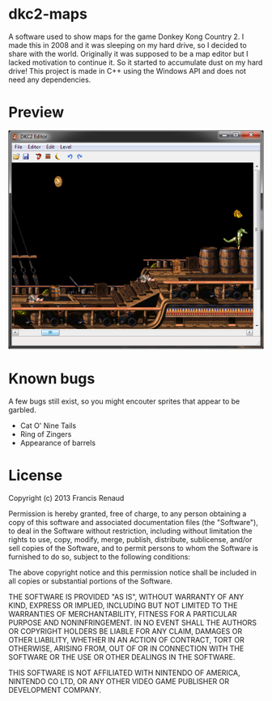 dkc2-maps
===========

A software used to show maps for the game Donkey Kong Country 2. I made this in 2008 and it was sleeping on my hard drive, so I decided to share with the world. Originally it was supposed to be a map editor but I lacked motivation to continue it. So it started to accumulate dust on my hard drive! This project is made in C++ using the Windows API and does not need any dependencies.

Preview
========
![alt Screenshot](preview.png)


Known bugs
========

A few bugs still exist, so you might encouter sprites that appear to be garbled.

* Cat O' Nine Tails
* Ring of Zingers
* Appearance of barrels

License
========
Copyright (c) 2013 Francis Renaud

Permission is hereby granted, free of charge, to any person obtaining a copy of
this software and associated documentation files (the "Software"), to deal in
the Software without restriction, including without limitation the rights to
use, copy, modify, merge, publish, distribute, sublicense, and/or sell copies of
the Software, and to permit persons to whom the Software is furnished to do so,
subject to the following conditions:

The above copyright notice and this permission notice shall be included in all
copies or substantial portions of the Software.

THE SOFTWARE IS PROVIDED "AS IS", WITHOUT WARRANTY OF ANY KIND, EXPRESS OR
IMPLIED, INCLUDING BUT NOT LIMITED TO THE WARRANTIES OF MERCHANTABILITY, FITNESS
FOR A PARTICULAR PURPOSE AND NONINFRINGEMENT. IN NO EVENT SHALL THE AUTHORS OR
COPYRIGHT HOLDERS BE LIABLE FOR ANY CLAIM, DAMAGES OR OTHER LIABILITY, WHETHER
IN AN ACTION OF CONTRACT, TORT OR OTHERWISE, ARISING FROM, OUT OF OR IN
CONNECTION WITH THE SOFTWARE OR THE USE OR OTHER DEALINGS IN THE SOFTWARE.

THIS SOFTWARE IS NOT AFFILIATED WITH NINTENDO OF AMERICA, NINTENDO CO LTD, OR ANY OTHER VIDEO GAME PUBLISHER OR DEVELOPMENT COMPANY.
